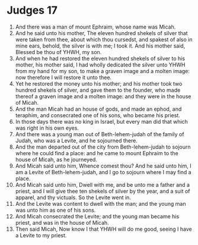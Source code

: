 ﻿# Judges 17
1. And there was a man of mount Ephraim, whose name was Micah. 
2. And he said unto his mother, The eleven hundred shekels of silver that were taken from thee, about which thou cursedst, and spakest of also in mine ears, behold, the silver is with me; I took it. And his mother said, Blessed be thou of YHWH, my son. 
3. And when he had restored the eleven hundred shekels of silver to his mother, his mother said, I had wholly dedicated the silver unto YHWH from my hand for my son, to make a graven image and a molten image: now therefore I will restore it unto thee. 
4. Yet he restored the money unto his mother; and his mother took two hundred shekels of silver, and gave them to the founder, who made thereof a graven image and a molten image: and they were in the house of Micah. 
5. And the man Micah had an house of gods, and made an ephod, and teraphim, and consecrated one of his sons, who became his priest. 
6. In those days there was no king in Israel, but every man did that which was right in his own eyes. 
7.  And there was a young man out of Beth-lehem-judah of the family of Judah, who was a Levite, and he sojourned there. 
8. And the man departed out of the city from Beth-lehem-judah to sojourn where he could find a place: and he came to mount Ephraim to the house of Micah, as he journeyed. 
9. And Micah said unto him, Whence comest thou? And he said unto him, I am a Levite of Beth-lehem-judah, and I go to sojourn where I may find a place. 
10. And Micah said unto him, Dwell with me, and be unto me a father and a priest, and I will give thee ten shekels of silver by the year, and a suit of apparel, and thy victuals. So the Levite went in. 
11. And the Levite was content to dwell with the man; and the young man was unto him as one of his sons. 
12. And Micah consecrated the Levite; and the young man became his priest, and was in the house of Micah. 
13. Then said Micah, Now know I that YHWH will do me good, seeing I have a Levite to my priest. 
